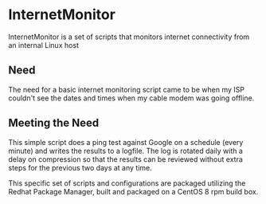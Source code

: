 # InternetMonitor
InternetMonitor is a set of scripts that monitors internet connectivity from an internal Linux host

## Need
The need for a basic internet monitoring script came to be when my ISP couldn't see the dates and times when my cable
modem was going offline.  

## Meeting the Need
This simple script does a ping test against Google on a schedule (every minute) and writes 
the results to a logfile.  The log is rotated daily with a delay on compression so that the results can be reviewed
without extra steps for the previous two days at any time.

This specific set of scripts and configurations are packaged utilizing the Redhat Package Manager, built and packaged
on a CentOS 8 rpm build box.